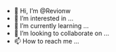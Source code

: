 - 👋 Hi, I’m @Revionw
- 👀 I’m interested in ...
- 🌱 I’m currently learning ...
- 💞️ I’m looking to collaborate on ...
- 📫 How to reach me ...

<!---
Revionw/Revionw is a ✨ special ✨ repository because its `README.md` (this file) appears on your GitHub profile.
You can click the Preview link to take a look at your changes.
--->
